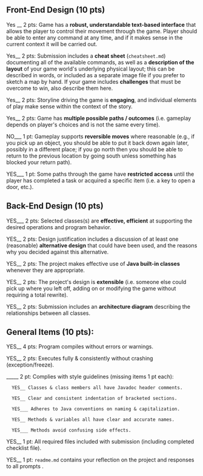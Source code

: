 ## Front-End Design (10 pts)

Yes __ 2 pts: Game has a **robust, understandable text-based interface** that allows the player to control their movement through the game.  Player should be able to enter any command at any time, and if it makes sense in the current context it will be carried out.

Yes__ 2 pts: Submission includes a **cheat sheet** (`cheatsheet.md`) documenting all of the available commands, as well as a **description of the layout** of your game world's underlying physical layout; this can be described in words, or included as a separate image file if you prefer to sketch a map by hand.  If your game includes **challenges** that must be overcome to win, also describe them here.

Yes__ 2 pts: Storyline driving the game is **engaging**, and individual elements of play make sense within the context of the story.

Yes__ 2 pts: Game has **multiple possible paths / outcomes** (i.e. gameplay depends on player's choices and is not the same every time).

NO___ 1 pt: Gameplay supports **reversible moves** where reasonable (e.g., if you pick up an object, you should be able to put it back down again later, possibly in a different place; if you go north then you should be able to return to the previous location by going south unless something has blocked your return path).

YES___ 1 pt: Some paths through the game have **restricted access** until the player has completed a task or acquired a specific item (i.e. a key to open a door, etc.).


## Back-End Design (10 pts)

YES___ 2 pts: Selected classes(s) are **effective, efficient** at supporting the desired operations and program behavior.

YES__ 2 pts: Design justification includes a discussion of at least one (reasonable) **alternative design** that could have been used, and the reasons why you decided against this alternative.

YES__ 2 pts: The project makes effective use of **Java built-in classes** whenever they are appropriate.

YES__ 2 pts: The project's design is **extensible** (i.e. someone else could pick up where you left off, adding on or modifying the game without requiring a total rewrite).

YES__ 2 pts: Submission includes an **architecture diagram** describing the relationships between all classes.


## General Items (10 pts):
YES__ 4 pts: Program compiles without errors or warnings.

YES__ 2 pts: Executes fully & consistently without crashing (exception/freeze).

_____ 2 pt: Complies with style guidelines (missing items 1 pt each):

      YES__ Classes & class members all have Javadoc header comments.

      YES__ Clear and consistent indentation of bracketed sections.

      YES___ Adheres to Java conventions on naming & capitalization.

      YES__ Methods & variables all have clear and accurate names.

      YES___ Methods avoid confusing side effects.

YES__ 1 pt: All required files included with submission (including completed checklist file).

YES__ 1 pt: `readme.md` contains your reflection on the project and responses to all prompts .
